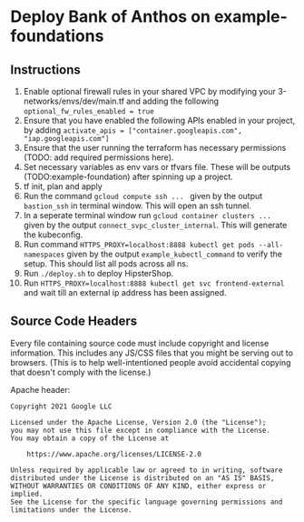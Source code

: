 # Deploy Bank of Anthos on example-foundations

## Instructions

1. Enable optional firewall rules in your shared VPC by modifying your 3-networks/envs/dev/main.tf and adding the following `optional_fw_rules_enabled = true`
1. Ensure that you have enabled the following APIs enabled in your project, by adding `activate_apis = ["container.googleapis.com", "iap.googleapis.com"]`
1. Ensure that the user running the terraform has necessary permissions (TODO: add required permissions here).
1. Set necessary variables as env vars or tfvars file. These will be outputs (TODO:example-foundation) after spinning up a project.
1. tf init, plan and apply
1. Run the command `gcloud compute ssh ... ` given by the output `bastion_ssh` in terminal window. This will open an ssh tunnel.
1. In a seperate terminal window run `gcloud container clusters ... ` given by the output `connect_svpc_cluster_internal`. This will generate the kubeconfig.
1. Run command `HTTPS_PROXY=localhost:8888 kubectl get pods --all-namespaces` given by the output `example_kubectl_command` to verify the setup. This should list all pods across all ns.
1. Run `./deploy.sh` to deploy HipsterShop.
1. Run `HTTPS_PROXY=localhost:8888 kubectl get svc frontend-external` and wait till an external ip address has been assigned.
## Source Code Headers

Every file containing source code must include copyright and license
information. This includes any JS/CSS files that you might be serving out to
browsers. (This is to help well-intentioned people avoid accidental copying that
doesn't comply with the license.)

Apache header:

    Copyright 2021 Google LLC

    Licensed under the Apache License, Version 2.0 (the "License");
    you may not use this file except in compliance with the License.
    You may obtain a copy of the License at

        https://www.apache.org/licenses/LICENSE-2.0

    Unless required by applicable law or agreed to in writing, software
    distributed under the License is distributed on an "AS IS" BASIS,
    WITHOUT WARRANTIES OR CONDITIONS OF ANY KIND, either express or implied.
    See the License for the specific language governing permissions and
    limitations under the License.
